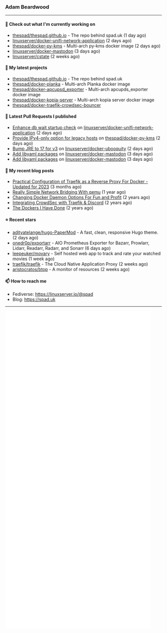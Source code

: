 ### Adam Beardwood
---
#### 👷 Check out what I'm currently working on

- [thespad/thespad.github.io](https://github.com/thespad/thespad.github.io) - The repo behind spad.uk (1 day ago)
- [linuxserver/docker-unifi-network-application](https://github.com/linuxserver/docker-unifi-network-application) (2 days ago)
- [thespad/docker-py-kms](https://github.com/thespad/docker-py-kms) - Multi-arch py-kms docker image (2 days ago)
- [linuxserver/docker-mastodon](https://github.com/linuxserver/docker-mastodon) (3 days ago)
- [linuxserver/cstate](https://github.com/linuxserver/cstate) (2 weeks ago)

#### 🌱 My latest projects

- [thespad/thespad.github.io](https://github.com/thespad/thespad.github.io) - The repo behind spad.uk
- [thespad/docker-planka](https://github.com/thespad/docker-planka) - Multi-arch Planka docker image
- [thespad/docker-apcupsd_exporter](https://github.com/thespad/docker-apcupsd_exporter) - Multi-arch apcupds_exporter docker image
- [thespad/docker-kopia-server](https://github.com/thespad/docker-kopia-server) - Multi-arch kopia server docker image 
- [thespad/docker-traefik-crowdsec-bouncer](https://github.com/thespad/docker-traefik-crowdsec-bouncer)

#### 🔨 Latest Pull Requests I published

- [Enhance db wait startup check](https://github.com/linuxserver/docker-unifi-network-application/pull/27) on [linuxserver/docker-unifi-network-application](https://github.com/linuxserver/docker-unifi-network-application) (2 days ago)
- [Provide IPv4-only option for legacy hosts](https://github.com/thespad/docker-py-kms/pull/33) on [thespad/docker-py-kms](https://github.com/thespad/docker-py-kms) (2 days ago)
- [Bump JRE to 17 for v3](https://github.com/linuxserver/docker-ubooquity/pull/48) on [linuxserver/docker-ubooquity](https://github.com/linuxserver/docker-ubooquity) (2 days ago)
- [Add libyaml packages](https://github.com/linuxserver/docker-mastodon/pull/76) on [linuxserver/docker-mastodon](https://github.com/linuxserver/docker-mastodon) (3 days ago)
- [Add libyaml packages](https://github.com/linuxserver/docker-mastodon/pull/75) on [linuxserver/docker-mastodon](https://github.com/linuxserver/docker-mastodon) (3 days ago)

#### 📜 My recent blog posts

- [Practical Configuration of Traefik as a Reverse Proxy For Docker - Updated for 2023](https://www.spad.uk/posts/practical-configuration-of-traefik-as-a-reverse-proxy-for-docker-updated-for-2023/) (3 months ago)
- [Really Simple Network Bridging With qemu](https://www.spad.uk/posts/really-simple-network-bridging-with-qemu/) (1 year ago)
- [Changing Docker Daemon Options For Fun and Profit](https://www.spad.uk/posts/changing-docker-daemon-options-for-fun-and-profit/) (2 years ago)
- [Integrating CrowdSec with Traefik &amp; Discord](https://www.spad.uk/posts/integrating-crowdsec-with-traefik-discord/) (2 years ago)
- [The Dockers I Have Done](https://www.spad.uk/posts/the-dockers-i-have-done/) (2 years ago)

#### ⭐ Recent stars

- [adityatelange/hugo-PaperMod](https://github.com/adityatelange/hugo-PaperMod) -  A fast, clean, responsive Hugo theme. (2 days ago)
- [onedr0p/exportarr](https://github.com/onedr0p/exportarr) - AIO Prometheus Exporter for Bazarr, Prowlarr, Lidarr, Readarr, Radarr, and Sonarr (6 days ago)
- [leepeuker/movary](https://github.com/leepeuker/movary) - Self hosted web app to track and rate your watched movies (1 week ago)
- [traefik/traefik](https://github.com/traefik/traefik) - The Cloud Native Application Proxy (2 weeks ago)
- [aristocratos/btop](https://github.com/aristocratos/btop) - A monitor of resources (2 weeks ago)

#### 📫 How to reach me
- Fediverse: https://linuxserver.io/@spad
- Blog: https://spad.uk
---
<img src="https://raw.githubusercontent.com/thespad/thespad/main/github-metrics.svg">
